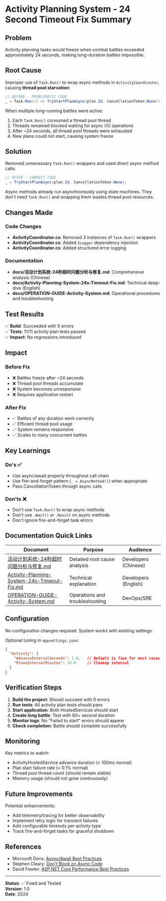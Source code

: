 # Activity Planning System - 24 Second Timeout Fix Summary

## Problem

Activity planning tasks would freeze when combat battles exceeded approximately 24 seconds, making long-duration battles impossible.

## Root Cause

Improper use of `Task.Run()` to wrap async methods in `ActivityCoordinator`, causing **thread pool starvation**:

```csharp
// BEFORE - PROBLEMATIC CODE
_ = Task.Run(() => TryStartPlanAsync(plan.Id, CancellationToken.None));
```

When multiple long-running battles were active:
1. Each `Task.Run()` consumed a thread pool thread
2. Threads remained blocked waiting for async I/O operations
3. After ~24 seconds, all thread pool threads were exhausted
4. New plans could not start, causing system freeze

## Solution

Removed unnecessary `Task.Run()` wrappers and used direct async method calls:

```csharp
// AFTER - CORRECT CODE
_ = TryStartPlanAsync(plan.Id, CancellationToken.None);
```

Async methods already run asynchronously using state machines. They don't need `Task.Run()` and wrapping them wastes thread pool resources.

## Changes Made

### Code Changes
- **ActivityCoordinator.cs**: Removed 3 instances of `Task.Run()` wrappers
- **ActivityCoordinator.cs**: Added `ILogger` dependency injection
- **ActivityCoordinator.cs**: Added structured error logging

### Documentation
- **docs/活动计划系统-24秒超时问题分析与修复.md**: Comprehensive analysis (Chinese)
- **docs/Activity-Planning-System-24s-Timeout-Fix.md**: Technical deep-dive (English)
- **docs/OPERATION-GUIDE-Activity-System.md**: Operational procedures and troubleshooting

## Test Results

✅ **Build**: Succeeded with 0 errors  
✅ **Tests**: 11/11 activity plan tests passed  
✅ **Impact**: No regressions introduced

## Impact

### Before Fix
- ❌ Battles freeze after ~24 seconds
- ❌ Thread pool threads accumulate
- ❌ System becomes unresponsive
- ❌ Requires application restart

### After Fix
- ✅ Battles of any duration work correctly
- ✅ Efficient thread pool usage
- ✅ System remains responsive
- ✅ Scales to many concurrent battles

## Key Learnings

### Do's ✅
- Use async/await properly throughout call chain
- Use fire-and-forget pattern (`_ = AsyncMethod()`) when appropriate
- Pass CancellationToken through async calls

### Don'ts ❌
- Don't use `Task.Run()` to wrap async methods
- Don't use `.Wait()` or `.Result` on async methods
- Don't ignore fire-and-forget task errors

## Documentation Quick Links

| Document | Purpose | Audience |
|----------|---------|----------|
| [活动计划系统-24秒超时问题分析与修复.md](docs/活动计划系统-24秒超时问题分析与修复.md) | Detailed root cause analysis | Developers (Chinese) |
| [Activity-Planning-System-24s-Timeout-Fix.md](docs/Activity-Planning-System-24s-Timeout-Fix.md) | Technical explanation | Developers (English) |
| [OPERATION-GUIDE-Activity-System.md](docs/OPERATION-GUIDE-Activity-System.md) | Operations and troubleshooting | DevOps/SRE |

## Configuration

No configuration changes required. System works with existing settings.

Optional tuning in `appsettings.json`:
```json
{
  "Activity": {
    "AdvanceIntervalSeconds": 1.0,   // Default is fine for most cases
    "PruneIntervalMinutes": 10.0     // Cleanup interval
  }
}
```

## Verification Steps

1. **Build the project**: Should succeed with 0 errors
2. **Run tests**: All activity plan tests should pass
3. **Start application**: Both HostedServices should start
4. **Create long battle**: Test with 60+ second duration
5. **Monitor logs**: No "Failed to start" errors should appear
6. **Check completion**: Battle should complete successfully

## Monitoring

Key metrics to watch:
- ActivityHostedService advance duration (< 100ms normal)
- Plan start failure rate (< 0.1% normal)
- Thread pool thread count (should remain stable)
- Memory usage (should not grow continuously)

## Future Improvements

Potential enhancements:
- Add telemetry/tracing for better observability
- Implement retry logic for transient failures
- Add configurable timeouts per activity type
- Track fire-and-forget tasks for graceful shutdown

## References

- Microsoft Docs: [Async/Await Best Practices](https://docs.microsoft.com/en-us/archive/msdn-magazine/2013/march/async-await-best-practices-in-asynchronous-programming)
- Stephen Cleary: [Don't Block on Async Code](https://blog.stephencleary.com/2012/07/dont-block-on-async-code.html)
- David Fowler: [ASP.NET Core Performance Best Practices](https://github.com/davidfowl/AspNetCoreDiagnosticScenarios/blob/master/AsyncGuidance.md)

---

**Status**: ✅ Fixed and Tested  
**Version**: 1.0  
**Date**: 2024
